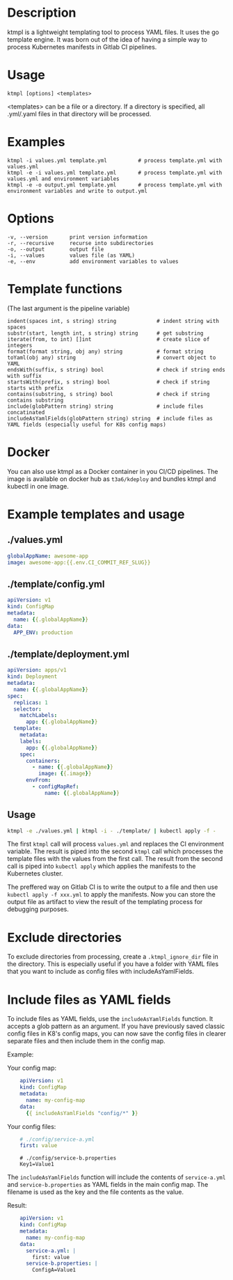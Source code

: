 # Description

ktmpl is a lightweight templating tool to process YAML files. It uses the go template engine.
It was born out of the idea of having a simple way to process Kubernetes manifests in Gitlab CI pipelines.


# Usage

    ktmpl [options] <templates>

&lt;templates&gt; can be a file or a directory.
If a directory is specified, all .yml/.yaml files in that directory will be processed.


# Examples
    ktmpl -i values.yml template.yml          # process template.yml with values.yml
    ktmpl -e -i values.yml template.yml       # process template.yml with values.yml and environment variables
    ktmpl -e -o output.yml template.yml       # process template.yml with environment variables and write to output.yml


# Options
    -v, --version       print version information
    -r, --recursive     recurse into subdirectories
    -o, --output        output file
    -i, --values        values file (as YAML)
    -e, --env           add environment variables to values


# Template functions

(The last argument is the pipeline variable)

    indent(spaces int, s string) string             # indent string with spaces
    substr(start, length int, s string) string      # get substring
    iterate(from, to int) []int                     # create slice of integers
    format(format string, obj any) string           # format string
    toYaml(obj any) string                          # convert object to YAML
    endsWith(suffix, s string) bool                 # check if string ends with suffix
    startsWith(prefix, s string) bool               # check if string starts with prefix
    contains(substring, s string) bool              # check if string contains substring
    include(globPattern string) string              # include files concatinated
    includeAsYamlFields(globPattern string) string  # include files as YAML fields (especially useful for K8s config maps)


# Docker

You can also use ktmpl as a Docker container in you CI/CD pipelines. The image is available on docker hub as `t3a6/kdeploy` and bundles ktmpl and kubectl in one image.


# Example templates and usage

## ./values.yml
```yaml
globalAppName: awesome-app
image: awesome-app:{{.env.CI_COMMIT_REF_SLUG}}
```

## ./template/config.yml
```yaml
apiVersion: v1
kind: ConfigMap
metadata:
  name: {{.globalAppName}}
data:
  APP_ENV: production
```

## ./template/deployment.yml
```yaml
apiVersion: apps/v1
kind: Deployment
metadata:
  name: {{.globalAppName}}
spec:
  replicas: 1
  selector:
    matchLabels:
      app: {{.globalAppName}}
  template:
    metadata:
    labels:
      app: {{.globalAppName}}
    spec:
      containers:
        - name: {{.globalAppName}}
          image: {{.image}}
      envFrom:
        - configMapRef:
            name: {{.globalAppName}}
```

## Usage
```bash
ktmpl -e ./values.yml | ktmpl -i - ./template/ | kubectl apply -f -
```

The first `ktmpl` call will process `values.yml` and replaces the CI environment variable.
The result is piped into the second `ktmpl` call which processes the template files with the values from the first call.
The result from the second call is piped into `kubectl apply` which applies the manifests to the Kubernetes cluster.

The preffered way on Gitlab CI is to write the output to a file and then use `kubectl apply -f xxx.yml` to apply the manifests.
Now you can store the output file as artifact to view the result of the templating process for debugging purposes.


# Exclude directories

To exclude directories from processing, create a `.ktmpl_ignore_dir` file in the directory.
This is especially useful if you have a folder with YAML files that you want to include as config files with includeAsYamlFields.


# Include files as YAML fields

To include files as YAML fields, use the `includeAsYamlFields` function. It accepts a glob pattern as an argument.
If you have previously saved classic config files in K8's config maps, you can now save the config files in clearer separate files and then include them in the config map.

Example:

Your config map:

```yaml
    apiVersion: v1
    kind: ConfigMap
    metadata:
      name: my-config-map
    data:
      {{ includeAsYamlFields "config/*" }}
```

Your config files:

```yaml
    # ./config/service-a.yml
    first: value
```

```properties
    # ./config/service-b.properties
    Key1=Value1
```

The `includeAsYamlFields` function will include the contents of `service-a.yml` and `service-b.properties` as YAML fields in the main config map.
The filename is used as the key and the file contents as the value.

Result:

```yaml
    apiVersion: v1
    kind: ConfigMap
    metadata:
      name: my-config-map
    data:
      service-a.yml: |
        first: value
      service-b.properties: |
        ConfigA=Value1
```
